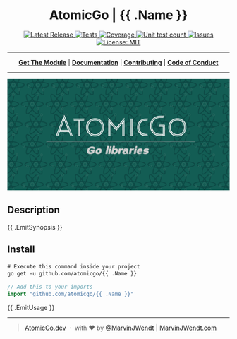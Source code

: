 <h1 align="center">AtomicGo | {{ .Name }}</h1>

<p align="center">

<a href="https://github.com/atomicgo/<!-- reponame:start --><!-- reponame:end -->/releases">
<img src="https://img.shields.io/github/v/release/atomicgo/<!-- reponame:start --><!-- reponame:end -->?style=flat-square" alt="Latest Release">
</a>

<a href="https://codecov.io/gh/atomicgo/<!-- reponame:start --><!-- reponame:end -->" target="_blank">
<img src="https://img.shields.io/github/workflow/status/atomicgo/<!-- reponame:start --><!-- reponame:end -->/Go?label=tests&style=flat-square" alt="Tests">
</a>

<a href="https://codecov.io/gh/atomicgo/<!-- reponame:start --><!-- reponame:end -->" target="_blank">
<img src="https://img.shields.io/codecov/c/gh/atomicgo/<!-- reponame:start --><!-- reponame:end -->?color=magenta&logo=codecov&style=flat-square" alt="Coverage">
</a>

<a href="https://codecov.io/gh/atomicgo/<!-- reponame:start --><!-- reponame:end -->">
<!-- unittestcount:start --><img src="https://img.shields.io/badge/Unit_Tests-0-magenta?style=flat-square" alt="Unit test count"><!-- unittestcount:end -->
</a>

<a href="https://github.com/atomicgo/<!-- reponame:start --><!-- reponame:end -->/issues">
<img src="https://img.shields.io/github/issues/atomicgo/<!-- reponame:start --><!-- reponame:end -->.svg?style=flat-square" alt="Issues">
</a>

<a href="https://opensource.org/licenses/MIT" target="_blank">
<img src="https://img.shields.io/badge/License-MIT-yellow.svg?style=flat-square" alt="License: MIT">
</a>

</p>

---

<p align="center">
<strong><a href="#install">Get The Module</a></strong>
|
<strong><a href="https://pkg.go.dev/github.com/atomicgo/<!-- reponame:start --><!-- reponame:end -->" target="_blank">Documentation</a></strong>
|
<strong><a href="https://github.com/atomicgo/atomicgo/blob/main/CONTRIBUTING.md" target="_blank">Contributing</a></strong>
|
<strong><a href="https://github.com/atomicgo/atomicgo/blob/main/CODE_OF_CONDUCT.md" target="_blank">Code of Conduct</a></strong>
</p>

---

<p align="center">
  <img src="https://raw.githubusercontent.com/atomicgo/atomicgo/main/assets/header.png" alt="AtomicGo">
</p>

## Description

{{ .EmitSynopsis }}

## Install

```console
# Execute this command inside your project
go get -u github.com/atomicgo/{{ .Name }}
```

```go
// Add this to your imports
import "github.com/atomicgo/{{ .Name }}"
```

{{ .EmitUsage }}

---

> [AtomicGo.dev](https://atomicgo.dev) &nbsp;&middot;&nbsp;
> with ❤️ by [@MarvinJWendt](https://github.com/MarvinJWendt) |
> [MarvinJWendt.com](https://marvinjwendt.com)
